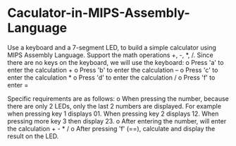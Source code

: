 # Caculator-in-MIPS-Assembly-Language
Use a keyboard and a 7-segment LED, to build a simple calculator using MIPS Assembly Language. Support the math operations +, -, *, /. 
Since there are no keys on the keyboard, we will use the keyboard: 
o Press 'a' to enter the calculation + 
o Press 'b' to enter the calculation – 
o Press 'c' to enter the calculation * 
o Press 'd'  to enter the calculation / 
o Press 'f' to enter  =

Specific requirements are as follows: 
o When pressing the number, because there are only 2 LEDs, only the last 2 numbers are displayed. For example when pressing key 1 displays 01. When pressing key 2 displays 12. When pressing more key 3 then display 23. 
o After entering the number, will enter the calculation + - * /
 o After pressing 'f' (==), calculate and display the result on the LED.

